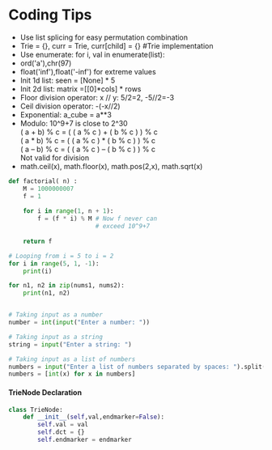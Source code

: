 # Coding Tips
* Use list splicing for easy permutation combination
* Trie = {}, curr = Trie, curr[child] = {} #Trie implementation 
* Use enumerate: for i, val in enumerate(list):
* ord('a'),chr(97)
* float('inf'),float('-inf') for extreme values
* Init 1d list: seen = [None] * 5 
* Init 2d list: matrix =[[0]*cols] * rows
* Floor division operator: x // y: 5/2=2, -5//2=-3
* Ceil division operator: -(-x//2)
* Exponential: a_cube = a**3
* Modulo: 10^9+7 is close to 2^30 \
( a + b) % c = ( ( a % c ) + ( b % c ) ) % c \
( a * b) % c = ( ( a % c ) * ( b % c ) ) % c \
( a – b) % c = ( ( a % c ) – ( b % c ) ) % c \
Not valid for division
* math.ceil(x), math.floor(x), math.pos(2,x), math.sqrt(x)

``` python
def factorial( n) :
    M = 1000000007
    f = 1
 
    for i in range(1, n + 1): 
        f = (f * i) % M # Now f never can 
                        # exceed 10^9+7 
 
    return f 
```
```python
# Looping from i = 5 to i = 2
for i in range(5, 1, -1):
    print(i)
```
```python
for n1, n2 in zip(nums1, nums2):
    print(n1, n2)
```
``` python

# Taking input as a number
number = int(input("Enter a number: "))

# Taking input as a string
string = input("Enter a string: ")

# Taking input as a list of numbers
numbers = input("Enter a list of numbers separated by spaces: ").split()
numbers = [int(x) for x in numbers]
```

#### TrieNode Declaration
```python
class TrieNode:
    def __init__(self,val,endmarker=False):
        self.val = val
        self.dct = {}
        self.endmarker = endmarker
```
